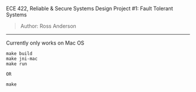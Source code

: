 ECE 422, Reliable & Secure Systems Design
Project #1: Fault Tolerant Systems

> Author: Ross Anderson

---

Currently only works on Mac OS

```
make build
make jni-mac
make run

OR

make
```

